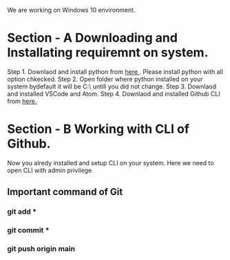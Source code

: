 <!--- Installation of python --->

We are working on Windows 10 environment.

<h1>Section - A Downloading and Installating requiremnt on system.</h1>

Step 1. Downlaod and install python from <a href = "https://www.python.org/downloads/">here  </a>. Please install python with all option chkecked. 
Step 2. Open folder where python installed on your system bydefault it will be C:\ untill you did not change.
Step 3. Downlaod and installed VSCode and Atom. 
Step 4. Downlaod and installed Github CLI from <a href = "https://cli.github.com/">here.  </a>


<h1>Section - B Working with CLI of Github.</h1>

Now you alredy installed and setup CLI on your system. Here we need to open CLI with admin privilege 

<h2> Important command of Git </h2>
<h3> git add * </h3>
<h3> git commit * </h3>
<h3> git push origin main </h3>